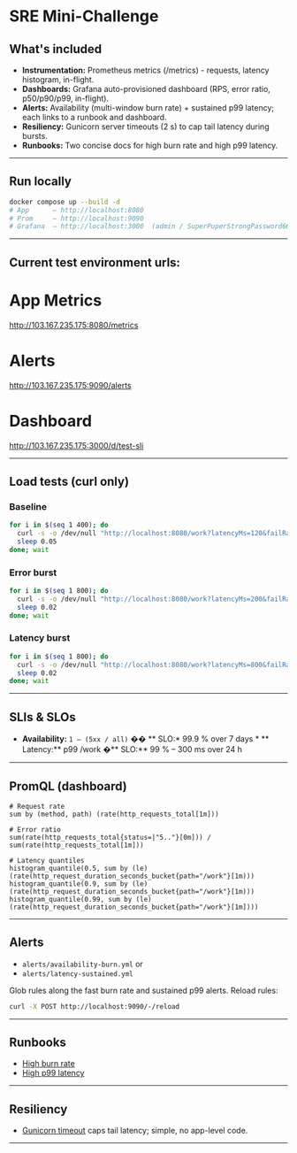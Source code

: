 # SRE Mini-Challenge

## What's included
- **Instrumentation:** Prometheus metrics (/metrics) - requests, latency histogram, in-flight.
- **Dashboards:** Grafana auto-provisioned dashboard (RPS, error ratio, p50/p90/p99, in-flight).
- **Alerts:** Availability (multi-window burn rate) + sustained p99 latency; each links to a runbook and dashboard.
- **Resiliency:** Gunicorn server timeouts (2 s) to cap tail latency during bursts.
- **Runbooks:** Two concise docs for high burn rate and high p99 latency.

---

## Run locally

```bash
docker compose up --build -d
# App      – http://localhost:8080
# Prom     – http://localhost:9090
# Grafana  – http://localhost:3000  (admin / SuperPuperStrongPassword667-)
```
---

## Current test environment urls:
# App Metrics 
http://103.167.235.175:8080/metrics
# Alerts 
http://103.167.235.175:9090/alerts
# Dashboard 
http://103.167.235.175:3000/d/test-sli

---

## Load tests (curl only)

### Baseline
```bash
for i in $(seq 1 400); do
  curl -s -o /dev/null "http://localhost:8080/work?latencyMs=120&failRatePct=0" &
  sleep 0.05
done; wait
```

### Error burst
```bash
for i in $(seq 1 800); do
  curl -s -o /dev/null "http://localhost:8080/work?latencyMs=200&failRatePct=50" &
  sleep 0.02
done; wait
```

### Latency burst
```bash
for i in $(seq 1 800); do
  curl -s -o /dev/null "http://localhost:8080/work?latencyMs=800&failRatePct=0" &
  sleep 0.02
done; wait
```

---

## SLIs & SLOs
- **Availability:** `1 – (5xx / all)` �� ** SLO:* 99.9 % over 7 days *
** Latency:** p99 /work �** SLO:** 99 % – 300 ms over 24 h

---

## PromQL (dashboard)
```promql
# Request rate
sum by (method, path) (rate(http_requests_total[1m]))

# Error ratio
sum(rate(http_requests_total{status=|"5.."}[0m])) / sum(rate(http_requests_total[1m]))

# Latency quantiles
histogram_quantile(0.5, sum by (le) (rate(http_request_duration_seconds_bucket{path="/work"}[1m)))
histogram_quantile(0.9, sum by (le) (rate(http_request_duration_seconds_bucket{path="/work"}[1m)))
histogram_quantile(0.99, sum by (le) (rate(http_request_duration_seconds_bucket{path="/work"}[1m])))
```

---

## Alerts
- `alerts/availability-burn.yml`
or 
- `alerts/latency-sustained.yml`

Glob rules along the fast burn rate and sustained p99 alerts.
Reload rules:

```bash
curl -X POST http://localhost:9090/-/reload
```

----

## Runbooks
- [High burn rate](./DOCS/runbooks/high-burn-rate.md)
- [High p99 latency](./DOCS/runbooks/high-p99-latency.md)

---

## Resiliency
- [Gunicorn timeout](./resiliency/gunicorn-timeout.md) caps tail latency; simple, no app-level code.

----
